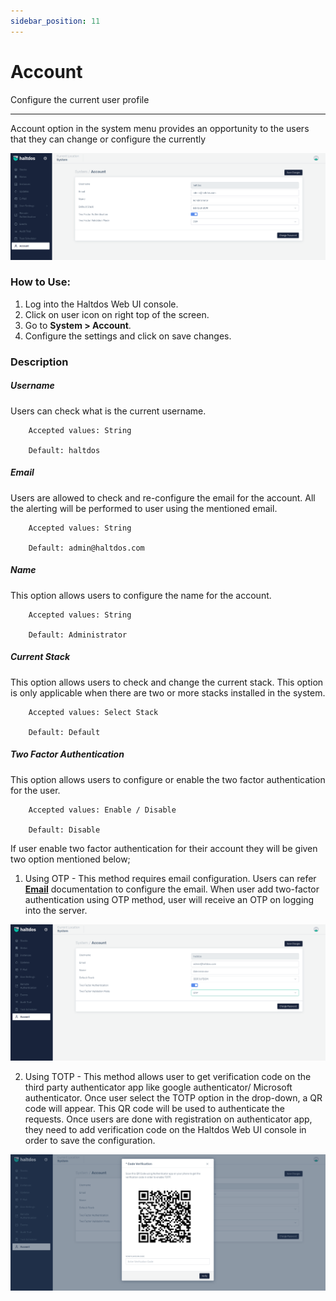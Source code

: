```yaml
---
sidebar_position: 11
---
```


# Account

Configure the current user profile

---

Account option in the system menu provides an opportunity to the users that they can change or configure the currently 


![Account](/img/platform/v7/docs/account.png)

### How to Use:
1. Log into the Haltdos Web UI console.
2. Click on user icon on right top of the screen.
3. Go to **System > Account**.
4. Configure the settings and click on save changes.

### Description

##### **Username**
Users can check what is the current username.

```
    Accepted values: String

    Default: haltdos 
```


##### **Email**
Users are allowed to check and re-configure the email for the account. All the alerting will be performed to user using the mentioned email.

```
    Accepted values: String

    Default: admin@haltdos.com 
```


##### **Name**
This option allows users to configure the name for the account.

```
    Accepted values: String

    Default: Administrator 
```


##### **Current Stack**
This option allows users to check and change the current stack. This option is only applicable when there are two or more stacks installed in the system.

```
    Accepted values: Select Stack

    Default: Default 
```


##### **Two Factor Authentication**
This option allows users to configure or enable the two factor authentication for the user. 

```
    Accepted values: Enable / Disable

    Default: Disable 
```


If user enable two factor authentication for their account they will be given two option mentioned below;

1. Using OTP - This method requires email configuration. Users can refer [**Email**](/v7/enterprise/platform/system/email) documentation to configure the email. When user add two-factor authentication using OTP method, user will receive an OTP on logging into the server.

![OTP](/img/platform/v7/docs/accountotp.png)

2. Using TOTP - This method allows user to get verification code on the third party authenticator app like google authenticator/ Microsoft authenticator. Once user select the TOTP option in the drop-down, a QR code will appear. This QR code will be used to authenticate the requests. Once users are done with registration on authenticator app, they need to add verification code on the Haltdos Web UI console in order to save the configuration.

![TOTP](/img/platform/v7/docs/accounttotp.png)
